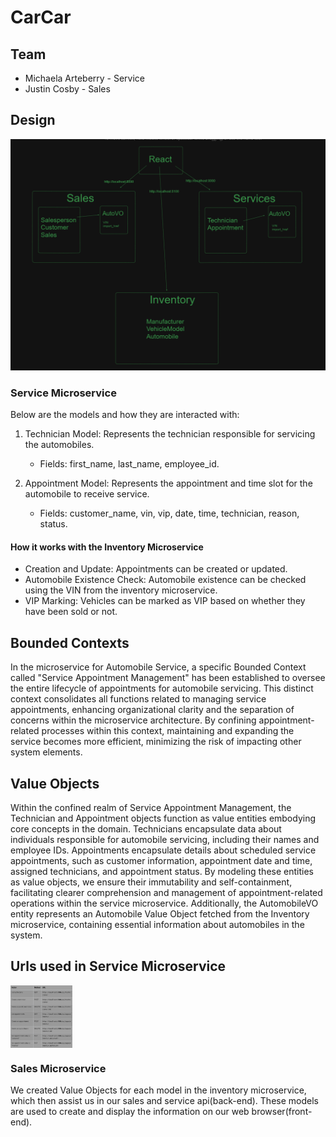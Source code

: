 # CarCar

## Team

- Michaela Arteberry - Service
- Justin Cosby - Sales

## Design
![alt text](image.png)
### Service Microservice

Below are the models and how they are interacted with:

1. Technician Model: Represents the technician responsible for servicing the automobiles.
    - Fields: first_name, last_name, employee_id.

2. Appointment Model: Represents the appointment and time slot for the automobile to receive service.
    - Fields: customer_name, vin, vip, date, time, technician, reason, status.

#### How it works with the Inventory Microservice

- Creation and Update: Appointments can be created or updated.
- Automobile Existence Check: Automobile existence can be checked using the VIN from the inventory microservice.
- VIP Marking: Vehicles can be marked as VIP based on whether they have been sold or not.


## Bounded Contexts

In the microservice for Automobile Service, a specific Bounded Context called "Service Appointment Management" has been established to oversee the entire lifecycle of appointments for automobile servicing. This distinct context consolidates all functions related to managing service appointments, enhancing organizational clarity and the separation of concerns within the microservice architecture. By confining appointment-related processes within this context, maintaining and expanding the service becomes more efficient, minimizing the risk of impacting other system elements.

## Value Objects

Within the confined realm of Service Appointment Management, the Technician and Appointment objects function as value entities embodying core concepts in the domain. Technicians encapsulate data about individuals responsible for automobile servicing, including their names and employee IDs. Appointments encapsulate details about scheduled service appointments, such as customer information, appointment date and time, assigned technicians, and appointment status. By modeling these entities as value objects, we ensure their immutability and self-containment, facilitating clearer comprehension and management of appointment-related operations within the service microservice. Additionally, the AutomobileVO entity represents an Automobile Value Object fetched from the Inventory microservice, containing essential information about automobiles in the system.


## Urls used in Service Microservice
<img align="center" src="service-urls.png" height="100" />

### Sales Microservice

We created Value Objects for each model in the inventory microservice, which then assist us in our sales and service api(back-end). These models are used to create and display the information on our web browser(front-end).
